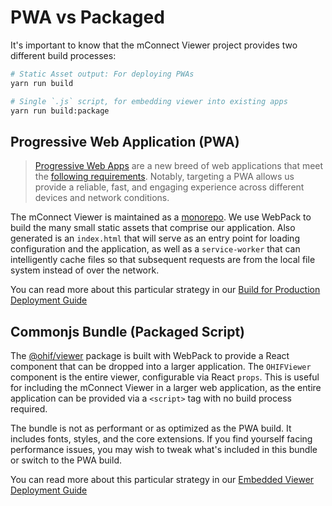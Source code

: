 # PWA vs Packaged

It's important to know that the mConnect Viewer project provides two different build
processes:

```bash
# Static Asset output: For deploying PWAs
yarn run build

# Single `.js` script, for embedding viewer into existing apps
yarn run build:package
```

## Progressive Web Application (PWA)

> [Progressive Web Apps][pwa] are a new breed of web applications that meet the
> [following requirements][pwa-checklist]. Notably, targeting a PWA allows us
> provide a reliable, fast, and engaging experience across different devices and
> network conditions.

The mConnect Viewer is maintained as a [monorepo][monorepo]. We use WebPack to build
the many small static assets that comprise our application. Also generated is an
`index.html` that will serve as an entry point for loading configuration and the
application, as well as a `service-worker` that can intelligently cache files so
that subsequent requests are from the local file system instead of over the
network.

You can read more about this particular strategy in our
[Build for Production Deployment Guide](./../deployment/recipes/build-for-production.md)

## Commonjs Bundle (Packaged Script)

The [@ohif/viewer][viewer-npm] package is built with WebPack to provide a React
component that can be dropped into a larger application. The `OHIFViewer`
component is the entire viewer, configurable via React `props`. This is useful
for including the mConnect Viewer in a larger web application, as the entire
application can be provided via a `<script>` tag with no build process required.

The bundle is not as performant or as optimized as the PWA build. It includes
fonts, styles, and the core extensions. If you find yourself facing performance
issues, you may wish to tweak what's included in this bundle or switch to the
PWA build.

You can read more about this particular strategy in our
[Embedded Viewer Deployment Guide](./../deployment/recipes/embedded-viewer.md)

<!--
  Links
  -->

<!-- prettier-ignore-start -->
[pwa]: https://developers.google.com/web/progressive-web-apps/
[pwa-checklist]: https://developers.google.com/web/progressive-web-apps/checklist
[monorepo]: https://github.com/OHIF/Viewers/issues/768
[viewer-npm]: https://www.npmjs.com/package/@ohif/viewer
<!-- prettier-ignore-end -->

